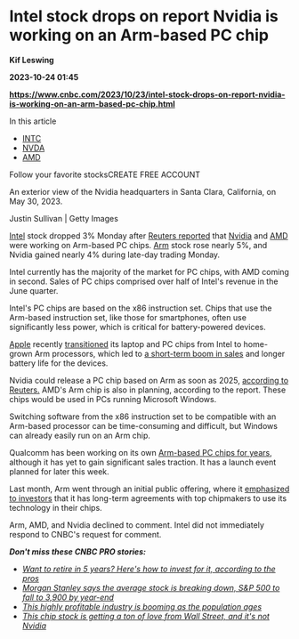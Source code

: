 # Intel stock drops on report Nvidia is working on an Arm-based PC chip
**Kif Leswing**

**2023-10-24 01:45**

**https://www.cnbc.com/2023/10/23/intel-stock-drops-on-report-nvidia-is-working-on-an-arm-based-pc-chip.html**

In this article

*   [INTC](https://www.cnbc.com/quotes/INTC)
*   [NVDA](https://www.cnbc.com/quotes/NVDA)
*   [AMD](https://www.cnbc.com/quotes/AMD)

Follow your favorite stocksCREATE FREE ACCOUNT

An exterior view of the Nvidia headquarters in Santa Clara, California, on May 30, 2023.

Justin Sullivan | Getty Images

[Intel](https://www.cnbc.com/quotes/INTC/) stock dropped 3% Monday after [Reuters reported](https://www.reuters.com/technology/nvidia-make-arm-based-pc-chips-major-new-challenge-intel-2023-10-23/) that [Nvidia](https://www.cnbc.com/quotes/NVDA/) and [AMD](https://www.cnbc.com/quotes/AMD/) were working on Arm-based PC chips. [Arm](https://www.cnbc.com/quotes/) stock rose nearly 5%, and Nvidia gained nearly 4% during late-day trading Monday.

Intel currently has the majority of the market for PC chips, with AMD coming in second. Sales of PC chips comprised over half of Intel's revenue in the June quarter.

Intel's PC chips are based on the x86 instruction set. Chips that use the Arm-based instruction set, like those for smartphones, often use significantly less power, which is critical for battery-powered devices.

[Apple](https://www.cnbc.com/quotes/AAPL/) recently [transitioned](https://www.cnbc.com/2023/06/05/intel-drops-as-apple-moves-to-its-own-silicon-on-all-computers.html) its laptop and PC chips from Intel to home-grown Arm processors, which led to [a short-term boom in sales](https://www.cnbc.com/2023/07/11/apples-mac-market-share-jumped-even-though-pc-sales-fell-for-the-sixth-consecutive-quarter.html) and longer battery life for the devices.

Nvidia could release a PC chip based on Arm as soon as 2025, [according to Reuters.](https://www.reuters.com/technology/nvidia-make-arm-based-pc-chips-major-new-challenge-intel-2023-10-23/) AMD's Arm chip is also in planning, according to the report. These chips would be used in PCs running Microsoft Windows.

Switching software from the x86 instruction set to be compatible with an Arm-based processor can be time-consuming and difficult, but Windows can already easily run on an Arm chip.

Qualcomm has been working on its own [Arm-based PC chips for years](https://www.qualcomm.com/products/mobile-pcs/performance), although it has yet to gain significant sales traction. It has a launch event planned for later this week.

Last month, Arm went through an initial public offering, where it [emphasized to investors](https://www.cnbc.com/2023/09/13/arm-prices-ipo-at-51-per-share.html) that it has long-term agreements with top chipmakers to use its technology in their chips.

Arm, AMD, and Nvidia declined to comment. Intel did not immediately respond to CNBC's request for comment.  
  
_**Don't miss these CNBC PRO stories:**_

*   [_Want to retire in 5 years? Here's how to invest for it, according to the pros_](https://www.cnbc.com/2023/10/16/want-to-retire-in-5-years-heres-how-to-invest-for-it-according-to-the-pros.html)
*   [_Morgan Stanley says the average stock is breaking down, S&P 500 to fall to 3,900 by year-end_](https://www.cnbc.com/2023/10/16/morgan-stanley-says-the-average-stock-is-breaking-down-sp-500-to-fall-to-3900-by-year-end-.html)
*   [_This highly profitable industry is booming as the population ages_](https://www.cnbc.com/2023/10/15/this-highly-profitable-industry-is-booming-as-the-population-ages.html)
*   [_This chip stock is getting a ton of love from Wall Street, and it's not Nvidia_](https://www.cnbc.com/2023/10/20/the-chip-stock-is-getting-a-ton-of-love-from-wall-street-and-its-not-nvidia.html)